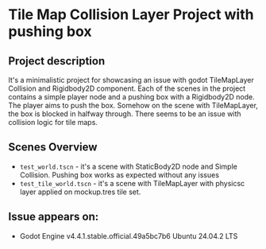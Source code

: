 # Tile Map Collision Layer Project with pushing box

## Project description 

It's a minimalistic project for showcasing an issue with godot TileMapLayer Collision and
Rigidbody2D component. Each of the scenes in the project contains a simple player node and a pushing box with a Rigidbody2D node.
The player aims to push the box. Somehow on the scene with TileMapLayer, the box is blocked in halfway through. 
There seems to be an issue with collision logic for tile maps.

## Scenes Overview 

* `test_world.tscn` - it's a scene with StaticBody2D node and Simple Collision. Pushing box works as expected without any issues
* `test_tile_world.tscn` - it's a scene with TileMapLayer with physicsc layer applied on mockup.tres tile set. 

## Issue appears on:

* Godot Engine v4.4.1.stable.official.49a5bc7b6 Ubuntu 24.04.2 LTS 
